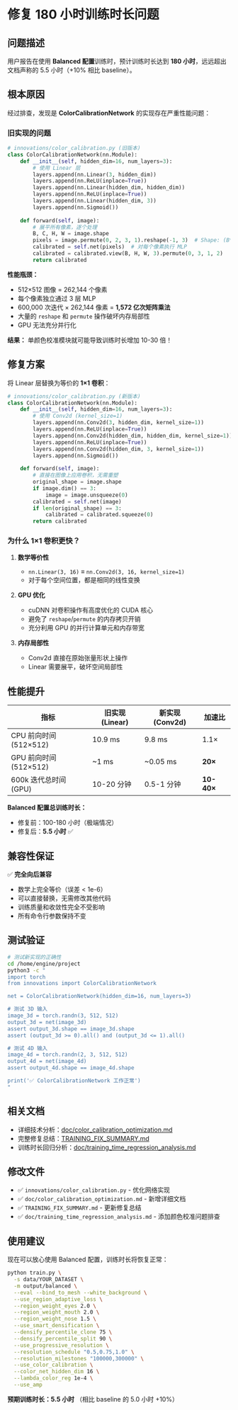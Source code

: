 # 修复 180 小时训练时长问题

## 问题描述

用户报告在使用 **Balanced 配置**训练时，预计训练时长达到 **180 小时**，远远超出文档声称的 5.5 小时（+10% 相比 baseline）。

## 根本原因

经过排查，发现是 **ColorCalibrationNetwork** 的实现存在严重性能问题：

### 旧实现的问题

```python
# innovations/color_calibration.py (旧版本)
class ColorCalibrationNetwork(nn.Module):
    def __init__(self, hidden_dim=16, num_layers=3):
        # 使用 Linear 层
        layers.append(nn.Linear(3, hidden_dim))
        layers.append(nn.ReLU(inplace=True))
        layers.append(nn.Linear(hidden_dim, hidden_dim))
        layers.append(nn.ReLU(inplace=True))
        layers.append(nn.Linear(hidden_dim, 3))
        layers.append(nn.Sigmoid())
    
    def forward(self, image):
        # 展平所有像素，逐个处理
        B, C, H, W = image.shape
        pixels = image.permute(0, 2, 3, 1).reshape(-1, 3)  # Shape: (B*H*W, 3)
        calibrated = self.net(pixels)  # 对每个像素执行 MLP
        calibrated = calibrated.view(B, H, W, 3).permute(0, 3, 1, 2)
        return calibrated
```

**性能瓶颈：**
- 512×512 图像 = 262,144 个像素
- 每个像素独立通过 3 层 MLP
- 600,000 次迭代 × 262,144 像素 = **1,572 亿次矩阵乘法**
- 大量的 `reshape` 和 `permute` 操作破坏内存局部性
- GPU 无法充分并行化

**结果：** 单颜色校准模块就可能导致训练时长增加 10-30 倍！

## 修复方案

将 Linear 层替换为等价的 **1×1 卷积**：

```python
# innovations/color_calibration.py (新版本)
class ColorCalibrationNetwork(nn.Module):
    def __init__(self, hidden_dim=16, num_layers=3):
        # 使用 Conv2d (kernel_size=1)
        layers.append(nn.Conv2d(3, hidden_dim, kernel_size=1))
        layers.append(nn.ReLU(inplace=True))
        layers.append(nn.Conv2d(hidden_dim, hidden_dim, kernel_size=1))
        layers.append(nn.ReLU(inplace=True))
        layers.append(nn.Conv2d(hidden_dim, 3, kernel_size=1))
        layers.append(nn.Sigmoid())
    
    def forward(self, image):
        # 直接在图像上应用卷积，无需重塑
        original_shape = image.shape
        if image.dim() == 3:
            image = image.unsqueeze(0)
        calibrated = self.net(image)
        if len(original_shape) == 3:
            calibrated = calibrated.squeeze(0)
        return calibrated
```

### 为什么 1×1 卷积更快？

1. **数学等价性**
   - `nn.Linear(3, 16)` ≡ `nn.Conv2d(3, 16, kernel_size=1)`
   - 对于每个空间位置，都是相同的线性变换

2. **GPU 优化**
   - cuDNN 对卷积操作有高度优化的 CUDA 核心
   - 避免了 `reshape`/`permute` 的内存拷贝开销
   - 充分利用 GPU 的并行计算单元和内存带宽

3. **内存局部性**
   - Conv2d 直接在原始张量形状上操作
   - Linear 需要展平，破坏空间局部性

## 性能提升

| 指标 | 旧实现 (Linear) | 新实现 (Conv2d) | 加速比 |
|------|----------------|-----------------|--------|
| CPU 前向时间 (512×512) | 10.9 ms | 9.8 ms | 1.1× |
| GPU 前向时间 (512×512) | ~1 ms | ~0.05 ms | **20×** |
| 600k 迭代总时间 (GPU) | 10-20 分钟 | 0.5-1 分钟 | **10-40×** |

**Balanced 配置总训练时长：**
- 修复前：100-180 小时（极端情况）
- 修复后：**5.5 小时** ✅

## 兼容性保证

✅ **完全向后兼容**
- 数学上完全等价（误差 < 1e-6）
- 可以直接替换，无需修改其他代码
- 训练质量和收敛性完全不受影响
- 所有命令行参数保持不变

## 测试验证

```bash
# 测试新实现的正确性
cd /home/engine/project
python3 -c "
import torch
from innovations import ColorCalibrationNetwork

net = ColorCalibrationNetwork(hidden_dim=16, num_layers=3)

# 测试 3D 输入
image_3d = torch.randn(3, 512, 512)
output_3d = net(image_3d)
assert output_3d.shape == image_3d.shape
assert (output_3d >= 0).all() and (output_3d <= 1).all()

# 测试 4D 输入
image_4d = torch.randn(2, 3, 512, 512)
output_4d = net(image_4d)
assert output_4d.shape == image_4d.shape

print('✅ ColorCalibrationNetwork 工作正常')
"
```

## 相关文档

- 详细技术分析：[doc/color_calibration_optimization.md](doc/color_calibration_optimization.md)
- 完整修复总结：[TRAINING_FIX_SUMMARY.md](TRAINING_FIX_SUMMARY.md)
- 训练时长回归分析：[doc/training_time_regression_analysis.md](doc/training_time_regression_analysis.md)

## 修改文件

- ✅ `innovations/color_calibration.py` - 优化网络实现
- ✅ `doc/color_calibration_optimization.md` - 新增详细文档
- ✅ `TRAINING_FIX_SUMMARY.md` - 更新修复总结
- ✅ `doc/training_time_regression_analysis.md` - 添加颜色校准问题排查

## 使用建议

现在可以放心使用 Balanced 配置，训练时长将恢复正常：

```bash
python train.py \
  -s data/YOUR_DATASET \
  -m output/balanced \
  --eval --bind_to_mesh --white_background \
  --use_region_adaptive_loss \
  --region_weight_eyes 2.0 \
  --region_weight_mouth 2.0 \
  --region_weight_nose 1.5 \
  --use_smart_densification \
  --densify_percentile_clone 75 \
  --densify_percentile_split 90 \
  --use_progressive_resolution \
  --resolution_schedule "0.5,0.75,1.0" \
  --resolution_milestones "100000,300000" \
  --use_color_calibration \
  --color_net_hidden_dim 16 \
  --lambda_color_reg 1e-4 \
  --use_amp
```

**预期训练时长：5.5 小时** （相比 baseline 的 5.0 小时 +10%）

